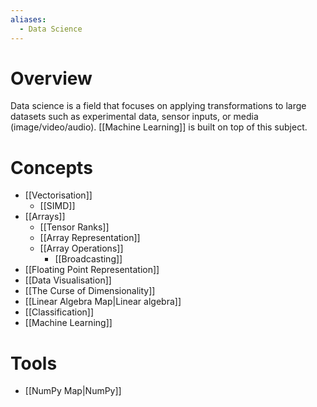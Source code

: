 ```yaml
---
aliases:
  - Data Science
---
```

# Overview
Data science is a field that focuses on applying transformations to large datasets such as experimental data, sensor inputs, or media (image/video/audio). [[Machine Learning]] is built on top of this subject.

# Concepts
- [[Vectorisation]]
	- [[SIMD]]
- [[Arrays]]
	- [[Tensor Ranks]]
	- [[Array Representation]]
	- [[Array Operations]]
		- [[Broadcasting]]
- [[Floating Point Representation]]
- [[Data Visualisation]]
- [[The Curse of Dimensionality]]
- [[Linear Algebra Map|Linear algebra]]
- [[Classification]]
- [[Machine Learning]]

# Tools
- [[NumPy Map|NumPy]]